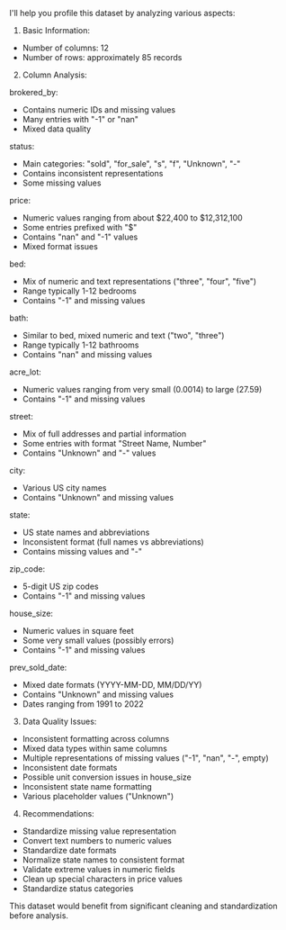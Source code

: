 I'll help you profile this dataset by analyzing various aspects:

1. Basic Information:
- Number of columns: 12
- Number of rows: approximately 85 records

2. Column Analysis:

brokered_by:
- Contains numeric IDs and missing values
- Many entries with "-1" or "nan"
- Mixed data quality

status:
- Main categories: "sold", "for_sale", "s", "f", "Unknown", "-"
- Contains inconsistent representations
- Some missing values

price:
- Numeric values ranging from about $22,400 to $12,312,100
- Some entries prefixed with "$"
- Contains "nan" and "-1" values
- Mixed format issues

bed:
- Mix of numeric and text representations ("three", "four", "five")
- Range typically 1-12 bedrooms
- Contains "-1" and missing values

bath:
- Similar to bed, mixed numeric and text ("two", "three")
- Range typically 1-12 bathrooms
- Contains "nan" and missing values

acre_lot:
- Numeric values ranging from very small (0.0014) to large (27.59)
- Contains "-1" and missing values

street:
- Mix of full addresses and partial information
- Some entries with format "Street Name, Number"
- Contains "Unknown" and "-" values

city:
- Various US city names
- Contains "Unknown" and missing values

state:
- US state names and abbreviations
- Inconsistent format (full names vs abbreviations)
- Contains missing values and "-"

zip_code:
- 5-digit US zip codes
- Contains "-1" and missing values

house_size:
- Numeric values in square feet
- Some very small values (possibly errors)
- Contains "-1" and missing values

prev_sold_date:
- Mixed date formats (YYYY-MM-DD, MM/DD/YY)
- Contains "Unknown" and missing values
- Dates ranging from 1991 to 2022

3. Data Quality Issues:
- Inconsistent formatting across columns
- Mixed data types within same columns
- Multiple representations of missing values ("-1", "nan", "-", empty)
- Inconsistent date formats
- Possible unit conversion issues in house_size
- Inconsistent state name formatting
- Various placeholder values ("Unknown")

4. Recommendations:
- Standardize missing value representation
- Convert text numbers to numeric values
- Standardize date formats
- Normalize state names to consistent format
- Validate extreme values in numeric fields
- Clean up special characters in price values
- Standardize status categories

This dataset would benefit from significant cleaning and standardization before analysis.